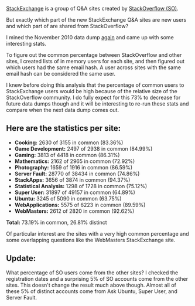 [StackExchange][1] is a group of Q&A sites created by [StackOverflow (SO)][2].

But exactly which part of the new StackExchange Q&A sites are new users and which part of are shared from StackOverflow?

I mined the November 2010 data dump [again][3] and came up with some interesting stats.

To figure out the common percentage between StackOverflow and other sites, I created lists of in memory users for each site, and then figured out which users had the same email hash.  A user across sites with the same email hash can be considered the same user.

I knew before doing this analysis that the percentage of common users to StackExchange users would be high because of the relative size of the StackOverflow community.  I do fully expect for this 73% to decrease for future data dumps though and it will be interesting to re-run these stats and compare when the next data dump comes out.

## Here are the statistics per site:

- **Cooking:** 2630 of 3155 in common (83.36%)
- **Game Development:** 2497 of 2938 in common (84.99%)
- **Gaming:** 3813 of 4418 in common (86.31%)
- **Mathematics:** 2162 of 2965 in common (72.92%)
- **Photography:** 1659 of 1916 in common (86.59%)
- **Server Fault:** 28770 of 38434 in common (74.86%)
- **StackApps:** 3656 of 3874 in common (94.37%)
- **Statistical Analysis:** 1298 of 1728 in common (75.12%)
- **Super User:** 31897 of 49157 in common (64.89%)
- **Ubuntu:** 3245 of 5090 in common (63.75%)
- **WebApplications:** 5575 of 6223 in common (89.59%)
- **WebMasters:** 2612 of 2820 in common (92.62%)

**Total:** 73.19% in common, 26.81% distinct

Of particular interest are the sites with a very high common percentage and some overlapping questions like the WebMasters StackExchange site.  

## Update:

What percentage of SO users come from the other sites? I checked the registration dates and a surprising 5% of SO accounts come from the other sites.  This doesn't change the result much above though.  Almost all of these 5% of distinct accounts come from Ask Ubuntu, Super User, and Server Fault.


[1]: http://stackexchange.com/
[2]: http://stackoverflow.com/about
[3]: https://brianbondy.com/blog/id/105/twitter-accounts-for-all-stackoverflow-users-by-reputation
